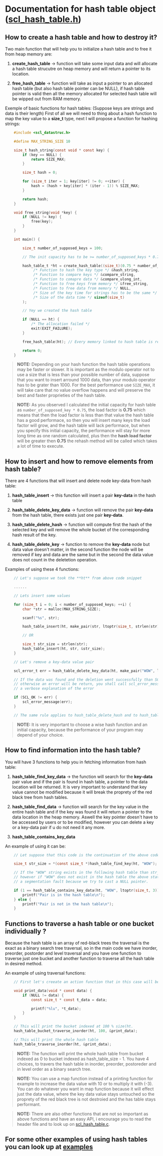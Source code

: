 # Documentation for hash table object ([scl_hash_table.h](../src/include/scl_hash_table.h))

## How to create a hash table and how to destroy it?

Two main function that will help you to initialize a hash table and to free it from heap memory are:

1. **create_hash_table** -> function will take some input data and will allocate a hash table  strucutre on heap memory and will return a pointer to its location.

2. **free_hash_table** -> function will take as input a pointer to an allocated hash table (but also hash table pointer can be NULL), if hash table pointer is valid then all the memory allocated for selected hash table will be wipped out from RAM memory.

Exemple of basic functions for hash tables: (Suppose keys are strings and data is their length)
First of all we will need to thing about a hash function to map the key value to a **size_t** type,
next I will propose a function for hashing strings:

```C
    #include <scl_datastruc.h>

    #define MAX_STRING_SIZE 10

    size_t hash_string(const void * const key) {
        if (key == NULL) {
            return SIZE_MAX;
        }

        size_t hash = 0;

        for (size_t iter = 1; key[iter] != 0; ++iter) {
            hash = (hash + key[iter] * (iter - 1)) % SIZE_MAX;
        }

        return hash;
    }

    void free_string(void *key) {
        if (NULL != key) {
            free(key);
        }
    }

    int main() {

        size_t number_of_supposed_keys = 100;

        // The init capacity has to be >= number_of_supposed_keys * 0.75

        hash_table_t *ht = create_hash_table((size_t)(0.75 * number_of_supposed_keys) + 1,
             /* Function to hash the key type */ &hash_string,
             /* Function to compare keys */ &compare_string,
             /* Function to comapre data */ &compare_ulong_int,
             /* Function to free keys from memory */ &free_string,
             /* Function to free data from memory */ NULL,
             /* Size of the key time for strings has to be the same */ MAX_STRING_SIZE,
             /* Size of the data time */ sizeof(size_t)
        );

        // Yey we created the hash table

        if (NULL == ht) {
            /* The allocation failed */
            exit(EXIT_FAILURE);
        }

        free_hash_table(ht); // Every memory linked to hash table is removed

        return 0;
    }
```

>**NOTE:** Depending on your hash function the hash table operations may be faster or slower. It is important as the modulo operator not to use a size that is less than your possible number of data, suppose that you want to insert arround 1000 data, than your modulo operator has to be grater than 1000. For the best performance use `SIZE_MAX`, it will take care that no value overflow happens and will preserve the best and faster proprieties of the hash table.

>**NOTE:** As you observed I calculated the initial capacity for hash table as `number_of_supposed_key * 0.75`, the load factor is **0.75** which means that then the load factor is less than that value the hash table has a good performace, so then you will insert many keys the load factor will grow, and the hash table will lack performace, but when you specify this initial capacity, the performance will stay for more long time as one random calculated, plus then the **hash load factor** will be greater then **0.75** the rehash method will be called which takes a lot of time to execute.

## How to insert and how to remove elements from hash table?

There are 4 functions that will insert and delete node key-data from hash table:

1. **hash_table_insert** -> this function will insert a pair **key-data** in the hash table

2. **hash_table_delete_key_data** -> function will remove the pair **key-data** from the hash table, there exists just one pair **key-data**.

3. **hash_table_delete_hash** -> function will compute first the hash of the selected key and will remove the whole bucket of the corresponding hash result of the key.

4. **hash_table_delete_key** -> function to remove the **key-data** node but data value doesn't matter, in the second function the node will be removed if key and data are the same but in the second the data value does not count in the deletetion operation.

Examples of using these 4 functions:

```C
    // Let's suppose we took the **ht** from above code snippet

    ......

    // Lets insert some values

    for (size_t i = 0; i < number_of_supposed_keys; ++i) {
        char *str = malloc(MAX_STRING_SIZE);

        scanf("%s", str);

        hash_table_insert(ht, make_pair(str, ltoptr(size_t, strlen(str))));

        // OR

        size_t str_size = strlen(str);
        hash_table_insert(ht, str, &str_size);
    }

    // Let's remove a key-data value pair

    scl_error_t err = hash_table_delete_key_data(ht, make_pair("WOW", ltoptr(size_t, 3)));

    // If the data was found and the deletion went successfully than SCL_OK will be return
    // otherwise an error will be return, you shall call scl_error_message function to get
    // a verbose explanation of the error

    if (SCL_OK != err) {
        scl_error_message(err);
    }

    // The same rule applies to hash_table_delete_hash and to hash_table_delete_key
```

>**NOTE:** It is very important to choose a wise hash function and an initial capacity, because the performance of your program may depend of your choice.

## How to find information into the hash table?

You will have 3 functions to help you in fetching information from hash table:

1. **hash_table_find_key_data** -> the function will search for the **key-data** pair value and if the pair is found in hash table, a pointer to the data location will be returned. It is very important to understand that key value cannot be modified because it will break the proprety of the red black tree from hash tables.

2. **hash_table_find_data** -> function will search for the key value in the entire hash table and if the key was found it will return a pointer to the data location in the heap memory. Aswell the key pointer doesn't have to be accessed by users or to be modified, however you can delete a key or a key-data pair if u do not need it any more.

3. **hash_table_contains_key_data**

An example of using it can be:

```C
    // Let suppose that this code is the continuation of the above code

    size_t str_size = *(const size_t *)hash_table_find_key(ht, "WOW");

    // If the "WOW" string exists in the following hash table than str_size should be 3
    // however if "WOW" does not exist in the hash table the above statement will create
    // a segmentation fault because we try to cast a NULL pointer.

    if (1 == hash_table_contains_key_data(ht, "WOW", ltoptr(size_t, 3))) {
        printf("Pair is in the hash table\n");
    } else {
        printf("Pair is not in the hash table\n");
    }
```

## Functions to traverse a hash table or one bucket individually ?

Because the hash table is an array of red-black trees the traversal is the exact as a binary search tree traversal, so in the main code we have inorder, preorder, postorder and level traversal and you have one function to traverse just one bucket and another function to traverse all the hash table in desired method.

An example of using traversal functions:

```C
    // First let's creeate an action function that in this case will be a printing function

    void print_data(void * const data) {
        if (NULL != data) {
            const size_t * const t_data = data;

            printf("%lu", *t_data);
        }
    }

    // This will print the bucket indexed at 100 % size(ht.
    hash_table_bucket_traverse_inorder(ht, 100, &print_data);

    // This will print the whole hash table
    hash_table_traverse_inorder(ht, &print_data);
```

>**NOTE:** The function will print the whole hash table from bucket indexed as 0 to bucket indexed as hash_table_size - 1. You have 4 choices, to travers the hash table in inorder, preorder, postoreder and in level order as a binary search tree.

>**NOTE:** You can use a map function instead of a printing function for example to increase the data value with 10 or to multiply it with (-3). You can do whatever you want in map function because it will effect just the data value, where the key data value stays untouched so the proprety of the red black tree is not destroied and the has table stays performant.

>**NOTE:** There are also other functions that are not so important as above functions and have an easy API, i encourage you to read the header file and to look up on [scl_hash_table.c](../src/scl_hash_table.c).

## For some other examples of using hash tables you can look up at [examples](../examples/hash_table/)